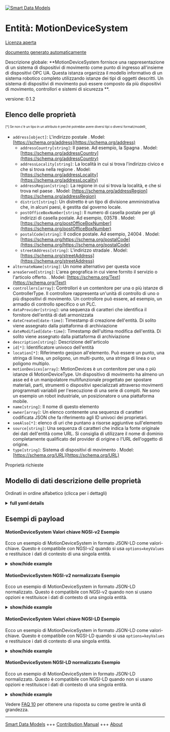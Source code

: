<!-- 10-Header -->    
[![Smart Data Models](https://smartdatamodels.org/wp-content/uploads/2022/01/SmartDataModels_logo.png "Logo")](https://smartdatamodels.org)    
Entità: MotionDeviceSystem    
==========================<!-- /10-Header -->    
<!-- 15-License -->    
[Licenza aperta](https://github.com/smart-data-models//dataModel.OPCUA/blob/master/MotionDeviceSystem/LICENSE.md)    
[documento generato automaticamente](https://docs.google.com/presentation/d/e/2PACX-1vTs-Ng5dIAwkg91oTTUdt8ua7woBXhPnwavZ0FxgR8BsAI_Ek3C5q97Nd94HS8KhP-r_quD4H0fgyt3/pub?start=false&loop=false&delayms=3000#slide=id.gb715ace035_0_60)    
<!-- /15-License -->    
<!-- 20-Description -->    
Descrizione globale: **MotionDeviceSystem fornisce una rappresentazione di un sistema di dispositivi di movimento come punto di ingresso all'insieme di dispositivi OPC UA. Questa istanza organizza il modello informativo di un sistema robotico completo utilizzando istanze dei tipi di oggetti descritti. Un sistema di dispositivi di movimento può essere composto da più dispositivi di movimento, controllori e sistemi di sicurezza **.    
versione: 0.1.2    
<!-- /20-Description -->    
<!-- 30-PropertiesList -->    
## Elenco delle proprietà    
<sup><sub>[*] Se non c'è un tipo in un attributo è perché potrebbe avere diversi tipi o diversi formati/modelli</sub></sup>.    
- `address[object]`: L'indirizzo postale  . Model: [https://schema.org/address](https://schema.org/address)	- `addressCountry[string]`: Il paese. Ad esempio, la Spagna  . Model: [https://schema.org/addressCountry](https://schema.org/addressCountry)    
	- `addressLocality[string]`: La località in cui si trova l'indirizzo civico e che si trova nella regione  . Model: [https://schema.org/addressLocality](https://schema.org/addressLocality)    
	- `addressRegion[string]`: La regione in cui si trova la località, e che si trova nel paese  . Model: [https://schema.org/addressRegion](https://schema.org/addressRegion)    
	- `district[string]`: Un distretto è un tipo di divisione amministrativa che, in alcuni paesi, è gestita dal governo locale.      
	- `postOfficeBoxNumber[string]`: Il numero di casella postale per gli indirizzi di casella postale. Ad esempio, 03578  . Model: [https://schema.org/postOfficeBoxNumber](https://schema.org/postOfficeBoxNumber)    
	- `postalCode[string]`: Il codice postale. Ad esempio, 24004  . Model: [https://schema.org/https://schema.org/postalCode](https://schema.org/https://schema.org/postalCode)    
	- `streetAddress[string]`: L'indirizzo stradale  . Model: [https://schema.org/streetAddress](https://schema.org/streetAddress)    
- `alternateName[string]`: Un nome alternativo per questa voce  - `areaServed[string]`: L'area geografica in cui viene fornito il servizio o l'articolo offerto.  . Model: [https://schema.org/Text](https://schema.org/Text)- `controllers[array]`:  Controllori è un contenitore per una o più istanze di ControllerType. Il controllore rappresenta un'unità di controllo di uno o più dispositivi di movimento. Un controllore può essere, ad esempio, un armadio di controllo specifico o un PLC.  - `dataProvider[string]`: una sequenza di caratteri che identifica il fornitore dell'entità di dati armonizzata  - `dateCreated[date-time]`: Timestamp di creazione dell'entità. Di solito viene assegnato dalla piattaforma di archiviazione  - `dateModified[date-time]`: Timestamp dell'ultima modifica dell'entità. Di solito viene assegnato dalla piattaforma di archiviazione  - `description[string]`: Descrizione dell'articolo  - `id[*]`: Identificatore univoco dell'entità  - `location[*]`: Riferimento geojson all'elemento. Può essere un punto, una stringa di linea, un poligono, un multi-punto, una stringa di linea o un poligono multiplo.  - `motionDevices[array]`: MotionDevices è un contenitore per una o più istanze di MotionDeviceType. Un dispositivo di movimento ha almeno un asse ed è un manipolatore multifunzionale progettato per spostare materiali, parti, strumenti o dispositivi specializzati attraverso movimenti programmati variabili per l'esecuzione di una serie di compiti. Ne sono un esempio un robot industriale, un posizionatore o una piattaforma mobile.  - `name[string]`: Il nome di questo elemento  - `owner[array]`: Un elenco contenente una sequenza di caratteri codificata JSON che fa riferimento agli ID univoci dei proprietari.  - `seeAlso[*]`: elenco di uri che puntano a risorse aggiuntive sull'elemento  - `source[string]`: Una sequenza di caratteri che indica la fonte originale dei dati dell'entità come URL. Si consiglia di utilizzare il nome di dominio completamente qualificato del provider di origine o l'URL dell'oggetto di origine.  - `type[string]`: Sistema di dispositivi di movimento  . Model: [https://schema.org/URL](https://schema.org/URL)<!-- /30-PropertiesList -->    
<!-- 35-RequiredProperties -->    
Proprietà richieste    
<!-- /35-RequiredProperties -->    
<!-- 40-RequiredProperties -->    
<!-- /40-RequiredProperties -->    
<!-- 50-DataModelHeader -->    
## Modello di dati descrizione delle proprietà    
Ordinati in ordine alfabetico (clicca per i dettagli)    
<!-- /50-DataModelHeader -->    
<!-- 60-ModelYaml -->    
<details><summary><strong>full yaml details</strong></summary>      
```yaml    
MotionDeviceSystem:      
  description: 'MotionDeviceSystem provides a representation of a motion device system as an entry point to the OPC UA device set. This instance organises the information model of a complete robotics system using instances of the described ObjectTypes. A motion device system may consist of multiple motion devices, controllers and safety systems.'      
  properties:      
    address:      
      description: The mailing address      
      properties:      
        addressCountry:      
          description: 'The country. For example, Spain'      
          type: string      
          x-ngsi:      
            model: https://schema.org/addressCountry      
            type: Property      
        addressLocality:      
          description: 'The locality in which the street address is, and which is in the region'      
          type: string      
          x-ngsi:      
            model: https://schema.org/addressLocality      
            type: Property      
        addressRegion:      
          description: 'The region in which the locality is, and which is in the country'      
          type: string      
          x-ngsi:      
            model: https://schema.org/addressRegion      
            type: Property      
        district:      
          description: 'A district is a type of administrative division that, in some countries, is managed by the local government'      
          type: string      
          x-ngsi:      
            type: Property      
        postOfficeBoxNumber:      
          description: 'The post office box number for PO box addresses. For example, 03578'      
          type: string      
          x-ngsi:      
            model: https://schema.org/postOfficeBoxNumber      
            type: Property      
        postalCode:      
          description: 'The postal code. For example, 24004'      
          type: string      
          x-ngsi:      
            model: https://schema.org/https://schema.org/postalCode      
            type: Property      
        streetAddress:      
          description: The street address      
          type: string      
          x-ngsi:      
            model: https://schema.org/streetAddress      
            type: Property      
        streetNr:      
          description: Number identifying a specific property on a public street      
          type: string      
          x-ngsi:      
            type: Property      
      type: object      
      x-ngsi:      
        model: https://schema.org/address      
        type: Property      
    alternateName:      
      description: An alternative name for this item      
      type: string      
      x-ngsi:      
        type: Property      
    areaServed:      
      description: The geographic area where a service or offered item is provided      
      type: string      
      x-ngsi:      
        model: https://schema.org/Text      
        type: Property      
    controllers:      
      description: ' Controllers is a container for one or more instances of the ControllerType. Controller represents a controlling unit of one or more motion devices. A controller can be e.g. a specific control cabinet or a PLC'      
      items:      
        description: A Controller      
        properties:      
          browseName:      
            description: Controller BrowseName      
            type: string      
            x-ngsi:      
              model: https://schema.org/Text      
              type: Property      
          components:      
            description: 'Components is a container for one or more instances of subtypes of ComponentType defined in OPC UA DI. The listed components are installed in the motion device system, e.g. a processing-unit, a power-supply, an IO-board or a drive, and have an electrical interface to the controller'      
            items:      
              description: A component      
              properties:      
                browseName:      
                  description: Component BrowseName      
                  type: string      
                  x-ngsi:      
                    model: https://schema.org/Text      
                    type: Property      
              type: object      
            type: array      
            x-ngsi:      
              type: Property      
          manufacturer:      
            description: The name of the company that manufactured the device      
            type: string      
            x-ngsi:      
              model: https://schema.org/Text      
              type: Property      
          model:      
            description: The name of the product      
            type: string      
            x-ngsi:      
              model: https://schema.org/Text      
              type: Property      
          parameterSet:      
            description: Provides a set of parameters      
            properties:      
              cabinetFanSpeed:      
                description: The speed of the cabinet fan      
                type: number      
                x-ngsi:      
                  model: https://schema.org/Number      
                  type: Property      
              cpuFanSpeed:      
                description: The speed of the CPU fan      
                type: number      
                x-ngsi:      
                  model: https://schema.org/Number      
                  type: Property      
              inputVoltage:      
                description: The input voltage of the controller which can be a configured value. To distinguish between an AC or DC supply the optional property Definition of the base type DataItemType shall be used      
                type: number      
                x-ngsi:      
                  model: https://schema.org/Number      
                  type: Property      
              startUpTime:      
                description: The date and time of the last start-up of the controller      
                format: date-time      
                x-ngsi:      
                  model: https://schema.org/DateTime      
                  type: Property      
              temperature:      
                description: The controller temperature given by a temperature sensor inside of the controller      
                type: number      
                x-ngsi:      
                  model: https://schema.org/Number      
                  type: Property      
              totalEnergyConsumption:      
                description: The total accumulated energy consumed by the motion devices related with this controller instance      
                type: number      
                x-ngsi:      
                  model: https://schema.org/Number      
                  type: Property      
              totalPowerOnTime:      
                description: The total accumulated time the controller was powered on      
                type: string      
                x-ngsi:      
                  model: https://schema.org/Text      
                  type: Property      
              upsState:      
                description: The vendor specific status of an integrated uninterruptible power supply or accumulator system      
                type: string      
                x-ngsi:      
                  model: https://schema.org/Text      
                  type: Property      
            type: object      
            x-ngsi:      
              type: Property      
          productCode:      
            description: A unique combination of numbers and letters used to identify the product. It may be the order information displayed on type shields or in ERP systems      
            type: string      
            x-ngsi:      
              model: https://schema.org/Text      
              type: Property      
          serialNumber:      
            description: A unique production number assigned by the manufacturer of the device. This is often stamped on the outside of the device and may be used for traceability and warranty purposes      
            type: string      
            x-ngsi:      
              model: https://schema.org/Text      
              type: Property      
          software:      
            description: Software is a container for one or more instances of SoftwareType defined in OPC UA DI. Each controller has at least one software installed that is a runtime software or firmware of the controller. NOTE This type of program is usually generated before installation and can only be modified thereafter by the manufacturer      
            items:      
              description: A software      
              properties:      
                browseName:      
                  description: Software BrowseName      
                  type: string      
                  x-ngsi:      
                    model: https://schema.org/Text      
                    type: Property      
              type: object      
            type: array      
            x-ngsi:      
              type: Property      
          taskControls:      
            description: TaskControls is a container for one or more instances of TaskControlType. The task control describes an execution engine that loads and runs task programs. One task runs one task program at the time. The system should instantiate the maximum allowed number of task controls      
            items:      
              description: A TaskControl      
              properties:      
                browseName:      
                  description: TaskControl BrowseName      
                  type: string      
                  x-ngsi:      
                    model: https://schema.org/Text      
                    type: Property      
                componentName:      
                  description: The name of the component      
                  type: string      
                  x-ngsi:      
                    model: https://schema.org/Text      
                    type: Property      
                parameterSet:      
                  description: Provides a set of parameters      
                  properties:      
                    executionMode:      
                      description: How the task control executes the task program      
                      type: number      
                      x-ngsi:      
                        model: https://schema.org/Number      
                        type: Property      
                    taskProgramLoaded:      
                      description: 'TRUE if a task program is loaded in the task control, FALSE otherwise'      
                      type: boolean      
                      x-ngsi:      
                        model: https://schema.org/Boolean      
                        type: Property      
                    taskProgramName:      
                      description: A customer given identifier for the task program      
                      type: string      
                      x-ngsi:      
                        model: https://schema.org/Text      
                        type: Property      
                  type: object      
                  x-ngsi:      
                    type: Property      
              type: object      
            type: array      
            x-ngsi:      
              type: Property      
        type: object      
      type: array      
      x-ngsi:      
        type: Property      
    dataProvider:      
      description: A sequence of characters identifying the provider of the harmonised data entity      
      type: string      
      x-ngsi:      
        type: Property      
    dateCreated:      
      description: Entity creation timestamp. This will usually be allocated by the storage platform      
      format: date-time      
      type: string      
      x-ngsi:      
        type: Property      
    dateModified:      
      description: Timestamp of the last modification of the entity. This will usually be allocated by the storage platform      
      format: date-time      
      type: string      
      x-ngsi:      
        type: Property      
    description:      
      description: A description of this item      
      type: string      
      x-ngsi:      
        type: Property      
    id:      
      anyOf:      
        - description: Identifier format of any NGSI entity      
          maxLength: 256      
          minLength: 1      
          pattern: ^[\w\-\.\{\}\$\+\*\[\]`|~^@!,:\\]+$      
          type: string      
          x-ngsi:      
            type: Property      
        - description: Identifier format of any NGSI entity      
          format: uri      
          type: string      
          x-ngsi:      
            type: Property      
      description: Unique identifier of the entity      
      x-ngsi:      
        type: Property      
    location:      
      description: 'Geojson reference to the item. It can be Point, LineString, Polygon, MultiPoint, MultiLineString or MultiPolygon'      
      oneOf:      
        - description: Geojson reference to the item. Point      
          properties:      
            bbox:      
              items:      
                type: number      
              minItems: 4      
              type: array      
            coordinates:      
              items:      
                type: number      
              minItems: 2      
              type: array      
            type:      
              enum:      
                - Point      
              type: string      
          required:      
            - type      
            - coordinates      
          title: GeoJSON Point      
          type: object      
          x-ngsi:      
            type: GeoProperty      
        - description: Geojson reference to the item. LineString      
          properties:      
            bbox:      
              items:      
                type: number      
              minItems: 4      
              type: array      
            coordinates:      
              items:      
                items:      
                  type: number      
                minItems: 2      
                type: array      
              minItems: 2      
              type: array      
            type:      
              enum:      
                - LineString      
              type: string      
          required:      
            - type      
            - coordinates      
          title: GeoJSON LineString      
          type: object      
          x-ngsi:      
            type: GeoProperty      
        - description: Geojson reference to the item. Polygon      
          properties:      
            bbox:      
              items:      
                type: number      
              minItems: 4      
              type: array      
            coordinates:      
              items:      
                items:      
                  items:      
                    type: number      
                  minItems: 2      
                  type: array      
                minItems: 4      
                type: array      
              type: array      
            type:      
              enum:      
                - Polygon      
              type: string      
          required:      
            - type      
            - coordinates      
          title: GeoJSON Polygon      
          type: object      
          x-ngsi:      
            type: GeoProperty      
        - description: Geojson reference to the item. MultiPoint      
          properties:      
            bbox:      
              items:      
                type: number      
              minItems: 4      
              type: array      
            coordinates:      
              items:      
                items:      
                  type: number      
                minItems: 2      
                type: array      
              type: array      
            type:      
              enum:      
                - MultiPoint      
              type: string      
          required:      
            - type      
            - coordinates      
          title: GeoJSON MultiPoint      
          type: object      
          x-ngsi:      
            type: GeoProperty      
        - description: Geojson reference to the item. MultiLineString      
          properties:      
            bbox:      
              items:      
                type: number      
              minItems: 4      
              type: array      
            coordinates:      
              items:      
                items:      
                  items:      
                    type: number      
                  minItems: 2      
                  type: array      
                minItems: 2      
                type: array      
              type: array      
            type:      
              enum:      
                - MultiLineString      
              type: string      
          required:      
            - type      
            - coordinates      
          title: GeoJSON MultiLineString      
          type: object      
          x-ngsi:      
            type: GeoProperty      
        - description: Geojson reference to the item. MultiLineString      
          properties:      
            bbox:      
              items:      
                type: number      
              minItems: 4      
              type: array      
            coordinates:      
              items:      
                items:      
                  items:      
                    items:      
                      type: number      
                    minItems: 2      
                    type: array      
                  minItems: 4      
                  type: array      
                type: array      
              type: array      
            type:      
              enum:      
                - MultiPolygon      
              type: string      
          required:      
            - type      
            - coordinates      
          title: GeoJSON MultiPolygon      
          type: object      
          x-ngsi:      
            type: GeoProperty      
      x-ngsi:      
        type: GeoProperty      
    motionDevices:      
      description: 'MotionDevices is a container for one or more instances of the MotionDeviceType. A motion device has as least one axis and is a multifunctional manipulator designed to move material, parts, tools or specialized devices through variable programmed motions for the performance of a variety of tasks. Examples are an industrial robot, positioner or mobile platform'      
      items:      
        description: A MotionDevice      
        properties:      
          additionalComponents:      
            description: 'AdditionalComponents is a container for one or more instances of subtypes of ComponentType defined in OPC UA DI. The listed components are installed at the motion device, e.g. an IO-board'      
            items:      
              description: An additional component      
              properties:      
                browseName:      
                  description: AdditionalComponent BrowseName      
                  type: string      
                  x-ngsi:      
                    model: https://schema.org/Text      
                    type: Property      
              type: object      
            type: array      
            x-ngsi:      
              type: Property      
          axes:      
            description: Axes is a container for one or more instances of the AxisType      
            items:      
              description: An axis      
              properties:      
                browseName:      
                  description: Axis BrowseName      
                  type: string      
                  x-ngsi:      
                    model: https://schema.org/Text      
                    type: Property      
                motionProfile:      
                  description: The kind of motion device defined by MotionDeviceCategoryEnumeration based on ISO 8373      
                  enum:      
                    - OTHER      
                    - ROTARY      
                    - ROTARY_ENDLESS      
                    - LINEAR      
                    - LINEAR_ENDLESS      
                  type: string      
                  x-ngsi:      
                    model: https://schema.org/Number      
                    type: Property      
                parameterSet:      
                  description: Provides a set of parameters      
                  properties:      
                    actualAcceleration:      
                      description: The axis acceleration      
                      type: number      
                      x-ngsi:      
                        model: https://schema.org/Number      
                        type: Property      
                    actualPosition:      
                      description: The current position of the axis      
                      type: number      
                      x-ngsi:      
                        model: https://schema.org/Number      
                        type: Property      
                    actualSpeed:      
                      description: The axis speed      
                      type: number      
                      x-ngsi:      
                        model: https://schema.org/Number      
                        type: Property      
                  type: object      
                  x-ngsi:      
                    type: Property      
              type: object      
            type: array      
            x-ngsi:      
              type: Property      
          browseName:      
            description: MotionDevice BrowseName      
            type: string      
            x-ngsi:      
              model: https://schema.org/Text      
              type: Property      
          manufacturer:      
            description: The name of the company that manufactured the device      
            type: string      
            x-ngsi:      
              model: https://schema.org/Text      
              type: Property      
          model:      
            description: The name of the product      
            type: string      
            x-ngsi:      
              model: https://schema.org/Text      
              type: Property      
          motionDeviceCategory:      
            description: The kind of motion device defined by MotionDeviceCategoryEnumeration based on ISO 8373      
            enum:      
              - OTHER      
              - ARTICULATED_ROBOT      
              - SCARA_ROBOT      
              - CARTESIAN_ROBOT      
              - SPHERICAL_ROBOT      
              - PARALLEL_ROBOT      
              - CYLINDRICAL_ROBOT      
            type: string      
            x-ngsi:      
              model: https://schema.org/Number      
              type: Property      
          parameterSet:      
            description: Provides a set of parameters      
            properties:      
              inControl:      
                description: 'The information if the actuators (in most cases a motor) of the motion device are powered up and in control: ''true'''      
                type: boolean      
                x-ngsi:      
                  model: https://schema.org/Boolean      
                  type: Property      
              onPath:      
                description: 'True if the motion device is on or near enough the planned program path such that program execution can continue. If the MotionDevice deviates too much from this path in case of errors or an emergency stop, this value becomes false. If OnPath is false, the motion device needs repositioning to continue program execution'      
                type: boolean      
                x-ngsi:      
                  model: https://schema.org/Boolean      
                  type: Property      
              speedOverride:      
                description: The current speed setting in percent of programmed speed (0 - 100%)      
                type: number      
                x-ngsi:      
                  model: https://schema.org/Number      
                  type: Property      
            type: object      
            x-ngsi:      
              type: Property      
          powerTrains:      
            description: PowerTrains is a container for one or more instances of the PowerTrainType      
            items:      
              description: A powerTrain      
              properties:      
                browseName:      
                  description: PowerTrain BrowseName      
                  type: string      
                  x-ngsi:      
                    model: https://schema.org/Text      
                    type: Property      
                gears:      
                  description: Gears is a container for one or more instances of the GearType      
                  items:      
                    description: A gear      
                    properties:      
                      browseName:      
                        description: Gear BrowseName      
                        type: string      
                        x-ngsi:      
                          model: https://schema.org/Text      
                          type: Property      
                      gearRatio:      
                        description: The transmission ratio of the gear expressed as a fraction as input velocity (motor side) by output velocity (load side)      
                        type: number      
                        x-ngsi:      
                          model: https://schema.org/Number      
                          type: Property      
                      manufacturer:      
                        description: The name of the company that manufactured the device      
                        type: string      
                        x-ngsi:      
                          model: https://schema.org/Text      
                          type: Property      
                      model:      
                        description: The name of the product      
                        type: string      
                        x-ngsi:      
                          model: https://schema.org/Text      
                          type: Property      
                      pitch:      
                        description: The distance covered in millimeters (mm) for linear motion per one revolution of the output side of the driving unit. Pitch is used in combination with GearRatio to describe the overall transmission from input to output of the gear      
                        type: number      
                        x-ngsi:      
                          model: https://schema.org/Number      
                          type: Property      
                      productCode:      
                        description: A unique combination of numbers and letters used to identify the product. It may be the order information displayed on type shields or in ERP systems      
                        type: string      
                        x-ngsi:      
                          model: https://schema.org/Text      
                          type: Property      
                      serialNumber:      
                        description: A unique production number assigned by the manufacturer of the device. This is often stamped on the outside of the device and may be used for traceability and warranty purposes      
                        type: string      
                        x-ngsi:      
                          model: https://schema.org/Text      
                          type: Property      
                    type: object      
                  type: array      
                  x-ngsi:      
                    type: Property      
                motors:      
                  description: Motors is a container for one or more instances of the MotorType      
                  items:      
                    description: A motor      
                    properties:      
                      browseName:      
                        description: Motor BrowseName      
                        type: string      
                        x-ngsi:      
                          model: https://schema.org/Text      
                          type: Property      
                      manufacturer:      
                        description: The name of the company that manufactured the device      
                        type: string      
                        x-ngsi:      
                          model: https://schema.org/Text      
                          type: Property      
                      model:      
                        description: The name of the product      
                        type: string      
                        x-ngsi:      
                          model: https://schema.org/Text      
                          type: Property      
                      parameterSet:      
                        description: Provides a set of parameters      
                        properties:      
                          brakeReleased:      
                            description: TRUE the motor is free to run. FALSE means that the motor shaft is locked by the brake      
                            type: boolean      
                            x-ngsi:      
                              model: https://schema.org/Boolean      
                              type: Property      
                          effectiveLoadRate:      
                            description: A percentage of maximum continuous load      
                            type: number      
                            x-ngsi:      
                              model: https://schema.org/Number      
                              type: Property      
                          motorTemperature:      
                            description: The temperature of the motor      
                            type: number      
                            x-ngsi:      
                              model: https://schema.org/Number      
                              type: Property      
                        type: object      
                        x-ngsi:      
                          type: Property      
                      productCode:      
                        description: A unique combination of numbers and letters used to identify the product. It may be the order information displayed on type shields or in ERP systems      
                        type: string      
                        x-ngsi:      
                          model: https://schema.org/Text      
                          type: Property      
                      serialNumber:      
                        description: A unique production number assigned by the manufacturer of the device. This is often stamped on the outside of the device and may be used for traceability and warranty purposes      
                        type: string      
                        x-ngsi:      
                          model: https://schema.org/Text      
                          type: Property      
                    type: object      
                  type: array      
                  x-ngsi:      
                    type: Property      
              type: object      
            productCode:      
              description: 'Property. Model:''https://schema.org/Text''. A unique combination of numbers and letters used to identify the product. It may be the order information displayed on type shields or in ERP systems.'      
              type: string      
            serialNumber:      
              description: 'Property. Model:''https://schema.org/Text''. A unique production number assigned by the manufacturer of the device. This is often stamped on the outside of the device and may be used for traceability and warranty purposes.'      
              type: string      
            type: array      
            x-ngsi:      
              type: Property      
        safetyStates:      
          description: SafetyStates is a container for one or more instances of the SafetyStatesType      
          items:      
            description: A powerTrain      
            properties:      
              browseName:      
                description: SafetyState BrowseName      
                type: string      
                x-ngsi:      
                  model: https://schema.org/Text      
                  type: Property      
              componentName:      
                description: The name of the component      
                type: string      
                x-ngsi:      
                  model: https://schema.org/Text      
                  type: Property      
              emergencyStopFunctions:      
                description: EmergencyStopFunctions is a container for one or more instances of the EmergencyStopFunctionType. The number and names of emergency stop functions is vendor specific      
                items:      
                  description: A emergencyStopFunction      
                  properties:      
                    active:      
                      description: 'TRUE if this particular emergency stop function is active, e.g. that the emergency stop button is pressed, FALSE otherwise'      
                      type: boolean      
                      x-ngsi:      
                        model: https://schema.org/Boolean      
                        type: Property      
                    browseName:      
                      description: EmergencyStopFunction BrowseName      
                      type: string      
                      x-ngsi:      
                        model: https://schema.org/Text      
                        type: Property      
                    name:      
                      description: Manufacturer-specific protective stop function identifier within the safety system      
                      type: string      
                      x-ngsi:      
                        model: https://schema.org/Text      
                        type: Property      
                  type: object      
                type: array      
                x-ngsi:      
                  type: Property      
              parameterSet:      
                description: Provides a set of parameters      
                properties:      
                  EmergencyStop:      
                    description: 'TRUE if one or more of the emergency stop functions in the robot system are active, FALSE otherwise. If the EmergencyStopFunctions object is provided, then the value of this variable is TRUE if one or more of the listed emergency stop functions are active'      
                    type: boolean      
                    x-ngsi:      
                      model: https://schema.org/Boolean      
                      type: Property      
                  operationalMode:      
                    description: 'The current operational mode. Allowed values are described in OperationalModeEnumeration, see ISO 10218-1:2011'      
                    enum:      
                      - OTHER      
                      - MANUAL_REDUCED_SPEED      
                      - MANUAL_HIGH_SPEED      
                      - AUTOMATIC      
                      - AUTOMATIC_EXTERNAL      
                    type: number      
                    x-ngsi:      
                      model: https://schema.org/Number      
                      type: Property      
                  protectiveStop:      
                    description: 'TRUE if one or more of the enabled protective stop functions in the system are active, FALSE otherwise. If the ProtectiveStopFunctions object is provided, then the value of this variable is TRUE if one or more of the listed protective stop functions are enabled and active'      
                    type: boolean      
                    x-ngsi:      
                      model: https://schema.org/Boolean      
                      type: Property      
                type: object      
                x-ngsi:      
                  type: Property      
              protectiveStopFunctions:      
                description: ProtectiveStopFunctions is a container for one or more instances of the ProtectiveStopFunctionType. The number and names of protective stop functions is vendor specific      
                items:      
                  description: A protectiveStopFunction      
                  properties:      
                    active:      
                      description: 'TRUE if this particular protective stop function is active, e.g. that a stop is initiated, FALSE otherwise. If Enabled is FALSE then Active shall be FALSE'      
                      type: boolean      
                      x-ngsi:      
                        model: https://schema.org/Boolean      
                        type: Property      
                    browseName:      
                      description: ProtectiveStopFunction BrowseName      
                      type: string      
                      x-ngsi:      
                        model: https://schema.org/Text      
                        type: Property      
                    enabled:      
                      description: 'TRUE if this protective stop function is currently supervising the system, FALSE otherwise. A protective stop function may or may not be enabled at all times, e.g. the protective stop function of the safety doors are typically enabled in automatic operational mode and disabled in manual mode. On the other hand for example, the protective stop function of the teach pendant enabling device is enabled in manual modes and disabled in automatic modes'      
                      type: boolean      
                      x-ngsi:      
                        model: https://schema.org/Boolean      
                        type: Property      
                    name:      
                      description: Manufacturer-specific protective stop function identifier within the safety system      
                      type: string      
                      x-ngsi:      
                        model: https://schema.org/Text      
                        type: Property      
                  type: object      
                type: array      
                x-ngsi:      
                  type: Property      
            type: object      
          type: array      
          x-ngsi:      
            type: Property      
        type: object      
      type: array      
      x-ngsi:      
        type: Property      
    name:      
      description: The name of this item      
      type: string      
      x-ngsi:      
        type: Property      
    owner:      
      description: A List containing a JSON encoded sequence of characters referencing the unique Ids of the owner(s)      
      items:      
        anyOf:      
          - description: Identifier format of any NGSI entity      
            maxLength: 256      
            minLength: 1      
            pattern: ^[\w\-\.\{\}\$\+\*\[\]`|~^@!,:\\]+$      
            type: string      
            x-ngsi:      
              type: Property      
          - description: Identifier format of any NGSI entity      
            format: uri      
            type: string      
            x-ngsi:      
              type: Property      
        description: Unique identifier of the entity      
        x-ngsi:      
          type: Property      
      type: array      
      x-ngsi:      
        type: Property      
    seeAlso:      
      description: list of uri pointing to additional resources about the item      
      oneOf:      
        - items:      
            format: uri      
            type: string      
          minItems: 1      
          type: array      
        - format: uri      
          type: string      
      x-ngsi:      
        type: Property      
    source:      
      description: 'A sequence of characters giving the original source of the entity data as a URL. Recommended to be the fully qualified domain name of the source provider, or the URL to the source object'      
      type: string      
      x-ngsi:      
        type: Property      
    type:      
      description: MotionDeviceSystem      
      enum:      
        - MotionDeviceSystem      
      type: string      
      x-ngsi:      
        model: https://schema.org/URL      
        type: Property      
  required: []      
  type: object      
  x-derived-from: ""      
  x-disclaimer: 'Redistribution and use in source and binary forms, with or without modification, are permitted  provided that the license conditions are met. Copyleft (c) 2022 Contributors to Smart Data Models Program'      
  x-license-url: https://github.com/smart-data-models/dataModel.OPCUA/blob/master/MotionDeviceSystem/LICENSE.md      
  x-model-schema: https://smart-data-models.github.io/dataModel.MotionDeviceSystem/MotionDeviceSysten/schema.json      
  x-model-tags: ""      
  x-version: 0.1.2      
```    
</details>      
<!-- /60-ModelYaml -->    
<!-- 70-MiddleNotes -->    
<!-- /70-MiddleNotes -->    
<!-- 80-Examples -->    
## Esempi di payload    
#### MotionDeviceSystem Valori chiave NGSI-v2 Esempio    
Ecco un esempio di MotionDeviceSystem in formato JSON-LD come valori-chiave. Questo è compatibile con NGSI-v2 quando si usa `options=keyValues` e restituisce i dati di contesto di una singola entità.    
<details><summary><strong>show/hide example</strong></summary>      
```json  
{  
  "id": "MotionDeviceSystem",  
  "type": "MotionDeviceSystem",  
  "controllers": [  
    {  
      "browseName": "Controller",  
      "components": [  
        {  
          "browseName": "Component"  
        }  
      ],  
      "manufacturer": "Engineering Ingegneria Informatica",  
      "model": "Model",  
      "parameterSet": {  
        "cpuFanSpeed": 1600.0,  
        "cabinetFanSpeed": 2000.5,  
        "inputVoltage": 2500.0,  
        "startUpTime": "2020-10-19T07:36:06.713Z",  
        "temperature": 50.0,  
        "totalEnergyConsumption": 170.1,  
        "totalPowerOnTime": "",  
        "upsState": "alive"  
      },  
      "productCode": "MP695ENG004",  
      "serialNumber": "ENG-004",  
      "software": [  
        {  
          "browseName": "Software"  
        }  
      ],  
      "taskControls": [  
        {  
          "browseName": "TaskControl",  
          "componentName": "TaskControl",  
          "parameterSet": {  
            "taskProgramName": "TaskProg",  
            "taskProgramLoaded": true,  
            "executionMode": 0  
          }  
        }  
      ]  
    }  
  ],  
  "motionDevices": [  
    {  
      "browseName": "MotionDevice",  
      "additionalComponents": [  
        {  
          "browseName": "AdditionalComponent"  
        }  
      ],  
      "axes": [  
        {  
          "browseName": "AxisX",  
          "motionProfile": "OTHER",  
          "parameterSet": {  
            "actualPosition": 1.0,  
            "actualSpeed": 2.5,  
            "actualAcceleration": 3.0  
          }  
        },  
        {  
          "browseName": "AxisY",  
          "motionProfile": "LINEAR",  
          "parameterSet": {  
            "actualPosition": 1.0,  
            "actualSpeed": 2.5,  
            "actualAcceleration": 3.0  
          }  
        }  
      ],  
      "manufacturer": "Engineering Ingegneria Informatica",  
      "model": "Model",  
      "motionDeviceCategory": "OTHER",  
      "powerTrains": [  
        {  
          "browseName": "PowerTrain",  
          "gears": [  
            {  
              "browseName": "Gear",  
              "gearRatio": 0.5,  
              "manufacturer": "Engineering Ingegneria Informatica",  
              "model": "Model",  
              "pitch": 1.0,  
              "productCode": "MP695ENG003",  
              "serialNumber": "ENG-003"  
            }  
          ],  
          "motors": [  
            {  
              "browseName": "Motor",  
              "manufacturer": "Engineering Ingegneria Informatica",  
              "model": "Model",  
              "parameterSet": {  
                "brakeReleased": true,  
                "effectiveLoadRate": 0,  
                "motorTemperature": 75  
              },  
              "productCode": "MP695ENG002",  
              "serialNumber": "ENG-002"  
            }  
          ]  
        }  
      ]  
    }  
  ],  
  "safetyStates": [  
    {  
      "browseName": "SafetyState",  
      "emergencyStopFunctions": [  
        {  
          "browseName": "EmergencyStopFunction",  
          "active": true,  
          "name": "emergencyStop"  
        }  
      ],  
      "parameterSet": {  
        "emergencyStop": true,  
        "operationalMode": "AUTOMATIC",  
        "protectiveStop": true  
      },  
      "protectiveStopFunctions": [  
        {  
          "browseName": "ProtectiveStopFunction",  
          "active": true,  
          "enabled": true,  
          "name": "protectiveStop"  
        }  
      ]  
    }  
  ]  
}  
```  
</details>    
#### MotionDeviceSystem NGSI-v2 normalizzato Esempio    
Ecco un esempio di MotionDeviceSystem in formato JSON-LD normalizzato. Questo è compatibile con NGSI-v2 quando non si usano opzioni e restituisce i dati di contesto di una singola entità.    
<details><summary><strong>show/hide example</strong></summary>      
```json  
{  
  "id": "MotionDeviceSystem",  
  "type": "MotionDeviceSystem",  
  "controllers": {  
    "type": "StructuredValue",  
    "value": [  
      {  
        "browseName": "Controller",  
        "components": [  
          {  
            "browseName": "Component"  
          }  
        ],  
        "manufacturer": "Engineering Ingegneria Informatica",  
        "model": "Model",  
        "parameterSet": {  
          "cpuFanSpeed": 1600.0,  
          "cabinetFanSpeed": 2000.5,  
          "inputVoltage": 2500.0,  
          "startUpTime": "2020-10-19T07:36:06.713Z",  
          "temperature": 50.0,  
          "totalEnergyConsumption": 170.1,  
          "totalPowerOnTime": "",  
          "upsState": "alive"  
        },  
        "productCode": "MP695ENG004",  
        "serialNumber": "ENG-004",  
        "software": [  
          {  
            "browseName": "Software"  
          }  
        ],  
        "taskControls": [  
          {  
            "browseName": "TaskControl",  
            "componentName": "TaskControl",  
            "parameterSet": {  
              "taskProgramName": "TaskProg",  
              "taskProgramLoaded": true,  
              "executionMode": 0  
            }  
          }  
        ]  
      }  
    ]  
  },  
  "motionDevices": {  
    "type": "StructuredValue",  
    "value": [  
      {  
        "browseName": "MotionDevice",  
        "additionalComponents": [  
          {  
            "browseName": "AdditionalComponent"  
          }  
        ],  
        "axes": [  
          {  
            "browseName": "AxisX",  
            "motionProfile": "OTHER",  
            "parameterSet": {  
              "actualPosition": 1.0,  
              "actualSpeed": 2.5,  
              "actualAcceleration": 3.0  
            }  
          },  
          {  
            "browseName": "AxisY",  
            "motionProfile": "LINEAR",  
            "parameterSet": {  
              "actualPosition": 1.5,  
              "actualSpeed": 2.0,  
              "actualAcceleration": 3.0  
            }  
          }  
        ],  
        "manufacturer": "Engineering Ingegneria Informatica",  
        "model": "Model",  
        "motionDeviceCategory": "OTHER",  
        "powerTrains": [  
          {  
            "browseName": "PowerTrain",  
            "gears": [  
              {  
                "browseName": "Gear",  
                "gearRatio": 0.5,  
                "manufacturer": "Engineering Ingegneria Informatica",  
                "model": "Model",  
                "pitch": 1.0,  
                "productCode": "MP695ENG003",  
                "serialNumber": "ENG-003"  
              }  
            ],  
            "motors": [  
              {  
                "browseName": "Motor",  
                "manufacturer": "Engineering Ingegneria Informatica",  
                "model": "Model",  
                "parameterSet": {  
                  "brakeReleased": true,  
                  "effectiveLoadRate": 0,  
                  "motorTemperature": 75  
                },  
                "productCode": "MP695ENG002",  
                "serialNumber": "ENG-002"  
              }  
            ]  
          }  
        ]  
      }  
    ]  
  },  
  "safetyStates": {  
    "type": "StructuredValue",  
    "value": [  
      {  
        "browseName": "SafetyState",  
        "emergencyStopFunctions": [  
          {  
            "browseName": "EmergencyStopFunction",  
            "active": true,  
            "name": "emergencyStop"  
          }  
        ],  
        "parameterSet": {  
          "emergencyStop": true,  
          "operationalMode": "AUTOMATIC",  
          "protectiveStop": true  
        },  
        "protectiveStopFunctions": [  
          {  
            "browseName": "ProtectiveStopFunction",  
            "active": true,  
            "enabled": true,  
            "name": "protectiveStop"  
          }  
        ]  
      }  
    ]  
  }  
}  
```  
</details>    
#### MotionDeviceSystem Valori chiave NGSI-LD Esempio    
Ecco un esempio di MotionDeviceSystem in formato JSON-LD come valori-chiave. Questo è compatibile con NGSI-LD quando si usa `options=keyValues` e restituisce i dati di contesto di una singola entità.    
<details><summary><strong>show/hide example</strong></summary>      
```json  
{  
  "id": "urn:ngsi-ld:MotionDeviceSystem:MotionDeviceSystem",  
  "type": "MotionDeviceSystem",  
  "controllers": [  
    {  
      "browseName": "uri:ngsi-ld:Controller",  
      "components": [  
        {  
          "browseName": "uri:ngsi-ld:Component"  
        }  
      ],  
      "manufacturer": "Engineering Ingegneria Informatica",  
      "model": "Model",  
      "parameterSet": {  
        "cpuFanSpeed": 1600.0,  
        "cabinetFanSpeed": 2000.5,  
        "inputVoltage": 2500.0,  
        "startUpTime": "2020-10-19T07:36:06.713Z",  
        "temperature": 50.0,  
        "totalEnergyConsumption": 170.1,  
        "totalPowerOnTime": "",  
        "upsState": "alive"  
      },  
      "productCode": "MP695ENG004",  
      "serialNumber": "ENG-004",  
      "software": [  
        {  
          "browseName": "uri:ngsi-ld:Software"  
        }  
      ],  
      "taskControls": [  
        {  
          "browseName": "uri:ngsi-ld:TaskControl",  
          "componentName": "TaskControl",  
          "parameterSet": {  
            "taskProgramName": "TaskProg",  
            "taskProgramLoaded": true,  
            "executionMode": 0  
          }  
        }  
      ]  
    }  
  ],  
  "motionDevices": [  
    {  
      "browseName": "uri:ngsi-ld:MotionDevice",  
      "additionalComponents": [  
        {  
          "browseName": "uri:ngsi-ld:AdditionalComponent"  
        }  
      ],  
      "axes": [  
        {  
          "browseName": "uri:ngsi-ld:AxisX",  
          "motionProfile": "OTHER",  
          "parameterSet": {  
            "actualPosition": 1.0,  
            "actualSpeed": 2.5,  
            "actualAcceleration": 3.0  
          }  
        },  
        {  
          "browseName": "uri:ngsi-ld:AxisY",  
          "motionProfile": "LINEAR",  
          "parameterSet": {  
            "actualPosition": 1.0,  
            "actualSpeed": 2.5,  
            "actualAcceleration": 3.0  
          }  
        }  
      ],  
      "manufacturer": "Engineering Ingegneria Informatica",  
      "model": "Model",  
      "motionDeviceCategory": "OTHER",  
      "powerTrains": [  
        {  
          "browseName": "uri:ngsi-ld:PowerTrain",  
          "gears": [  
            {  
              "browseName": "uri:ngsi-ld:Gear",  
              "gearRatio": 0.5,  
              "manufacturer": "Engineering Ingegneria Informatica",  
              "model": "Model",  
              "pitch": 1.0,  
              "productCode": "MP695ENG003",  
              "serialNumber": "ENG-003"  
            }  
          ],  
          "motors": [  
            {  
              "browseName": "uri:ngsi-ld:Motor",  
              "manufacturer": "Engineering Ingegneria Informatica",  
              "model": "Model",  
              "parameterSet": {  
                "brakeReleased": true,  
                "effectiveLoadRate": 0,  
                "motorTemperature": 75  
              },  
              "productCode": "MP695ENG002",  
              "serialNumber": "ENG-002"  
            }  
          ]  
        }  
      ]  
    }  
  ],  
  "safetyStates": [  
    {  
      "browseName": "uri:ngsi-ld:SafetyState",  
      "emergencyStopFunctions": [  
        {  
          "browseName": "uri:ngsi-ld:EmergencyStopFunction",  
          "active": true,  
          "name": "emergencyStop"  
        }  
      ],  
      "parameterSet": {  
        "emergencyStop": true,  
        "operationalMode": "AUTOMATIC",  
        "protectiveStop": true  
      },  
      "protectiveStopFunctions": [  
        {  
          "browseName": "uri:ngsi-ld:ProtectiveStopFunction",  
          "active": true,  
          "enabled": true,  
          "name": "protectiveStop"  
        }  
      ]  
    }  
  ],  
  "@context": [  
    "https://smart-data-models.github.io/data-models/context.jsonld",  
    "https://raw.githubusercontent.com/smart-data-models/dataModel.OPCUA/master/context.jsonld"  
  ]  
}  
```  
</details>    
#### MotionDeviceSystem NGSI-LD normalizzato Esempio    
Ecco un esempio di MotionDeviceSystem in formato JSON-LD normalizzato. Questo è compatibile con NGSI-LD quando non si usano opzioni e restituisce i dati di contesto di una singola entità.    
<details><summary><strong>show/hide example</strong></summary>      
```json  
{  
    "id": "urn:ngsi-ld:MotionDeviceSystem",  
    "type": "MotionDeviceSystem",  
    "controllers": [  
        {  
            "browseName": {  
                "type": "Property",  
                "value": "uri:ngsi-ld:Controller"  
            },  
            "components": [  
                {  
                    "browseName": {  
                        "type": "Property",  
                        "value": "uri:ngsi-ld:Component"  
                    }  
                }  
            ],  
            "manufacturer": {  
                "type": "Property",  
                "value": "Engineering Ingegneria Informatica"  
            },  
            "model": {  
                "type": "Property",  
                "value": "Model"  
            },  
            "parameterSet": {  
                "type": "Property",  
                "value": {  
                    "cpuFanSpeed": 1600.0,  
                    "cabinetFanSpeed": 2000.5,  
                    "inputVoltage": 2500.0,  
                    "startUpTime": "2020-10-19T07:36:06.713Z",  
                    "temperature": 50.0,  
                    "totalEnergyConsumption": 170.1,  
                    "totalPowerOnTime": "",  
                    "upsState": "alive"  
                }  
            },  
            "productCode": {  
                "type": "Property",  
                "value": "MP695ENG004"  
            },  
            "serialNumber": {  
                "type": "Property",  
                "value": "ENG-004"  
            },  
            "software": [  
                {  
                    "browseName": {  
                        "type": "Property",  
                        "value": "uri:ngsi-ld:Software"  
                    }  
                }  
            ],  
            "taskControls": [  
                {  
                    "browseName": {  
                        "type": "Property",  
                        "value": "uri:ngsi-ld:TaskControl"  
                    },  
                    "componentName": {  
                        "type": "Property",  
                        "value": "TaskControl"  
                    },  
                    "parameterSet": {  
                        "type": "Property",  
                        "value": {  
                            "taskProgramName": "TaskProg",  
                            "taskProgramLoaded": true,  
                            "executionMode": 0  
                        }  
                    }  
                }  
            ]  
        }  
    ],  
    "motionDevices": [  
        {  
            "browseName": {  
                "type": "Property",  
                "value": "uri:ngsi-ld:MotionDevice"  
            },  
            "additionalComponents": [  
                {  
                    "browseName": {  
                        "type": "Property",  
                        "value": "uri:ngsi-ld:AdditionalComponent"  
                    }  
                }  
            ],  
            "axes": [  
                {  
                    "browseName": {  
                        "type": "Property",  
                        "value": "uri:ngsi-ld:AxisX"  
                    },  
                    "motionProfile": {  
                        "type": "Property",  
                        "value": "OTHER"  
                    },  
                    "parameterSet": {  
                        "type": "Property",  
                        "value": {  
                            "actualPosition": 1.0,  
                            "actualSpeed": 2.5,  
                            "actualAcceleration": 3.0  
                        }  
                    }  
                },  
                {  
                    "browseName": {  
                        "type": "Property",  
                        "value": "uri:ngsi-ld:AxisY"  
                    },  
                    "motionProfile": {  
                        "type": "Property",  
                        "value": "LINEAR"  
                    },  
                    "parameterSet": {  
                        "type": "Property",  
                        "value": {  
                            "actualPosition": 1.5,  
                            "actualSpeed": 2.0,  
                            "actualAcceleration": 3.0  
                        }  
                    }  
                }  
            ],  
            "manufacturer": {  
                "type": "Property",  
                "value": "Engineering Ingegneria Informatica"  
            },  
            "model": {  
                "type": "Property",  
                "value": "Model"  
            },  
            "motionDeviceCategory": {  
                "type": "Property",  
                "value": "OTHER"  
            },  
            "powerTrains": [  
                {  
                    "browseName": {  
                        "type": "Property",  
                        "value": "uri:ngsi-ld:PowerTrain"  
                    },  
                    "gears": [  
                        {  
                            "browseName": {  
                                "type": "Property",  
                                "value": "uri:ngsi-ld:Gear"  
                            },  
                            "gearRatio": {  
                                "type": "Property",  
                                "value": 0.5  
                            },  
                            "manufacturer": {  
                                "type": "Property",  
                                "value": "Engineering Ingegneria Informatica"  
                            },  
                            "model": {  
                                "type": "Property",  
                                "value": "Model"  
                            },  
                            "pitch": {  
                                "type": "Property",  
                                "value": 1.0  
                            },  
                            "productCode": {  
                                "type": "Property",  
                                "value": "MP695ENG003"  
                            },  
                            "serialNumber": {  
                                "type": "Property",  
                                "value": "ENG-003"  
                            }  
                        }  
                    ],  
                    "motors": [  
                        {  
                            "browseName": {  
                                "type": "Property",  
                                "value": "uri:ngsi-ld:Motor"  
                            },  
                            "manufacturer": {  
                                "type": "Property",  
                                "value": "Engineering Ingegneria Informatica"  
                            },  
                            "model": {  
                                "type": "Property",  
                                "value": "Model"  
                            },  
                            "parameterSet": {  
                                "type": "Property",  
                                "value": {  
                                    "brakeReleased": true,  
                                    "effectiveLoadRate": 0,  
                                    "motorTemperature": 75  
                                }  
                            },  
                            "productCode": {  
                                "type": "Property",  
                                "value": "MP695ENG002"  
                            },  
                            "serialNumber": {  
                                "type": "Property",  
                                "value": "ENG-002"  
                            }  
                        }  
                    ]  
                }  
            ]  
        }  
    ],  
    "safetyStates": [  
        {  
            "browseName": {  
                "type": "Property",  
                "value": "uri:ngsi-ld:SafetyState"  
            },  
            "emergencyStopFunctions": [  
                {  
                    "browseName": {  
                        "type": "Property",  
                        "value": "uri:ngsi-ld:EmergencyStopFunction"  
                    },  
                    "active": {  
                        "type": "Property",  
                        "value": true  
                    },  
                    "name": {  
                        "type": "Property",  
                        "value": "emergencyStop"  
                    }  
                }  
            ],  
            "parameterSet": {  
                "type": "Property",  
                "value": {  
                    "emergencyStop": true,  
                    "operationalMode": "AUTOMATIC",  
                    "protectiveStop": true  
                }  
            },  
            "protectiveStopFunctions": [  
                {  
                    "browseName": {  
                        "type": "Property",  
                        "value": "uri:ngsi-ld:ProtectiveStopFunction"  
                    },  
                    "active": {  
                        "type": "Property",  
                        "value": true  
                    },  
                    "enabled": {  
                        "type": "Property",  
                        "value": true  
                    },  
                    "name": {  
                        "type": "Property",  
                        "value": "protectiveStop"  
                    }  
                }  
            ]  
        }  
    ],  
    "@context": [  
        "https://smart-data-models.github.io/data-models/context.jsonld",  
        "https://raw.githubusercontent.com/smart-data-models/dataModel.OPCUA/master/context.jsonld"  
    ]  
}  
```  
</details><!-- /80-Examples -->    
<!-- 90-FooterNotes -->    
<!-- /90-FooterNotes -->    
<!-- 95-Units -->    
Vedere [FAQ 10](https://smartdatamodels.org/index.php/faqs/) per ottenere una risposta su come gestire le unità di grandezza.    
<!-- /95-Units -->    
<!-- 97-LastFooter -->    
---    
[Smart Data Models](https://smartdatamodels.org) +++ [Contribution Manual](https://bit.ly/contribution_manual) +++ [About](https://bit.ly/Introduction_SDM)<!-- /97-LastFooter -->    
